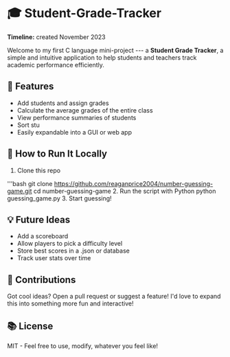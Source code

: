 # 🎓 Student-Grade-Tracker
**Timeline:** created November 2023

Welcome to my first C language mini-project --- a **Student Grade Tracker**, a simple and intuitive application to help students and teachers track academic performance efficiently.

## 🚀 Features
- Add students and assign grades
- Calculate the average grades of the entire class
- View performance summaries of students
- Sort stu
- Easily expandable into a GUI or web app

## 🧪 How to Run It Locally
1. Clone this repo

'''bash
git clone https://github.com/reaganprice2004/number-guessing-game.git
cd number-guessing-game
2. Run the script with Python
python guessing_game.py
3. Start guessing!

## 💡 Future Ideas
- Add a scoreboard
- Allow players to pick a difficulty level
- Store best scores in a .json or database
- Track user stats over time

## 🤝 Contributions
Got cool ideas? Open a pull request or suggest a feature! I'd love to expand this into something more fun and interactive!

## 📚 License
MIT - Feel free to use, modify, whatever you feel like!
